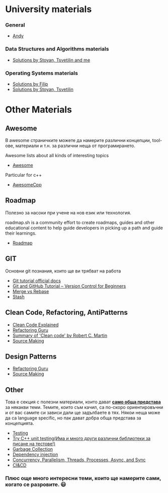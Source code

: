 # University materials
### General
- [Andy](https://github.com/andy489)

### Data Structures and Algorithms materials
- [Solutions by Stoyan, Tsvetilin and me](https://github.com/Stoyan-Zlatev/SDA-22-23)

### Operating Systems materials
- [Solutions by Filip](https://github.com/RoronoaFilip/FMI_OS/tree/main)
- [Solutions by Stoyan, Tsvetilin](https://github.com/Tsvetilin/Operating-Systems)

# Other Materials

## Awesome

В awesome страничките можете да намерите различни концепции, tool-ове, материали и т.н. за различни неща от програмирането.

Awesome lists about all kinds of interesting topics
- [Awesome](https://github.com/sindresorhus/awesome)

Particular for c++
- [AwesomeCpp](https://github.com/fffaraz/awesome-cpp)

## Roadmap
Полезно за насоки при учене на нов език или технология.

roadmap.sh is a community effort to create roadmaps, guides and other educational content to help guide developers in picking up a path and guide their learnings.
- [Roadmap](https://roadmap.sh/)

## GIT
Основни git познания, които ще ви трябват на работа
- [Git tutorial official docs](https://git-scm.com/docs/gittutorial)
- [Git and GitHub Tutorial – Version Control for Beginners](https://www.freecodecamp.org/news/git-and-github-for-beginners/)
- [Merge vs Rebase](https://www.atlassian.com/git/tutorials/merging-vs-rebasing)
- [Stash](https://www.freecodecamp.org/news/git-stash-explained/)

## Clean Code, Refactoring, AntiPatterns
- [Clean Code Explained](https://www.freecodecamp.org/news/clean-coding-for-beginners/)
- [Refactoring Guru](https://refactoring.guru/refactoring)
- [Summary of 'Clean code' by Robert C. Martin](https://gist.github.com/wojteklu/73c6914cc446146b8b533c0988cf8d29)
- [Source Making](https://sourcemaking.com/)

## Design Patterns
- [Refactoring Guru](https://refactoring.guru/design-patterns)
- [Source Making](https://sourcemaking.com/)

## Other
Това е секция с полезни материали, които дават <ins>**само обща представа**</ins> за някакви теми.
Темите, които съм качил, са по-скоро ориентировъчни и от вас самите си зависи дали ще задълбаете в тях.
Някои неща може да са language specific, но пак дават добра обща представа за концепцията.

- [Testing](https://www.javatpoint.com/types-of-software-testing)
- [Try C++ unit testing(Има и много други различни библиотеки за писане на тестове!)](https://learn.microsoft.com/en-us/visualstudio/test/writing-unit-tests-for-c-cpp?view=vs-2022)
- [Garbage Collection](https://learn.microsoft.com/en-us/dotnet/standard/garbage-collection/fundamentals)
- [Dependency injection](https://endjin.com/blog/2014/04/understanding-dependency-injection)
- [Concurrency, Parallelism, Threads, Processes, Async, and Sync](https://medium.com/swift-india/concurrency-parallelism-threads-processes-async-and-sync-related-39fd951bc61d)
- [CI&CD](https://www.ibm.com/cloud/blog/ci-cd-pipeline)

### Плюс още много интересни теми, които ще намерите сами, когато се разровите. 😃
